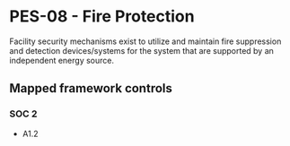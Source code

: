 # PES-08 - Fire Protection
Facility security mechanisms exist to utilize and maintain fire suppression and detection devices/systems for the system that are supported by an independent energy source. 
## Mapped framework controls
### SOC 2
- A1.2